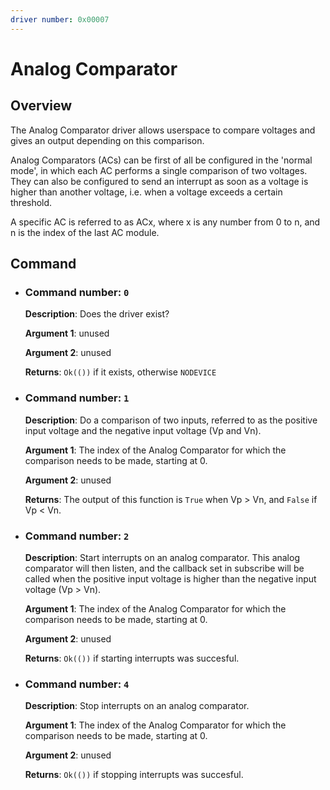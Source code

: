 ```yaml
---
driver number: 0x00007
---
```


# Analog Comparator

## Overview

The Analog Comparator driver allows userspace to compare voltages and
gives an output depending on this comparison. 

Analog Comparators (ACs) can be first of all be configured in the 'normal
mode', in which each AC performs a single comparison of two voltages. They can
also be configured to send an interrupt as soon as a voltage is higher than another voltage, i.e. when a voltage exceeds a certain threshold. 

A specific AC is referred to as ACx, where x is any number from 0 to n, and n is
the index of the last AC module.

## Command

  * ### Command number: `0`

    **Description**: Does the driver exist?

    **Argument 1**: unused

    **Argument 2**: unused

    **Returns**: `Ok(())` if it exists, otherwise `NODEVICE`

  * ### Command number: `1`

    **Description**: Do a comparison of two inputs, referred to as the positive
    input voltage and the negative input voltage (Vp and Vn).

    **Argument 1**: The index of the Analog Comparator for which the comparison
    needs to be made, starting at 0.

    **Argument 2**: unused

    **Returns**: The output of this function is `True` when Vp > Vn, and 
    `False` if Vp < Vn.

* ### Command number: `2`

    **Description**: Start interrupts on an analog comparator. This analog
    comparator will then listen, and the callback set in subscribe will be
    called when the positive input voltage is higher than the negative input 
    voltage (Vp > Vn).

    **Argument 1**: The index of the Analog Comparator for which the comparison
    needs to be made, starting at 0.

    **Argument 2**: unused

    **Returns**: `Ok(())` if starting interrupts was succesful.

* ### Command number: `4`

    **Description**: Stop interrupts on an analog comparator. 

    **Argument 1**: The index of the Analog Comparator for which the comparison
    needs to be made, starting at 0.

    **Argument 2**: unused

    **Returns**: `Ok(())` if stopping interrupts was succesful.
